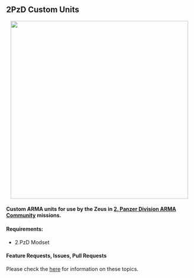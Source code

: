 ## 2PzD Custom Units

<p align="center">
    <img src="https://c2.staticflickr.com/6/5524/30201576222_3b9546362d_o.png" width="480">
</p>

#### Custom ARMA units for use by the Zeus in [2. Panzer Division ARMA Community](https://2pzd.net/) missions.

#### Requirements:
* 2.PzD Modset

#### Feature Requests, Issues, Pull Requests
Please check the [here](https://github.com/Drofseh/2PzD_Custom_Units/blob/master/.github/CONTRIBUTING.md) for information on these topics.
